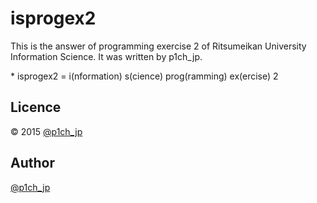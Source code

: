 isprogex2
===

This is the answer of programming exercise 2 of Ritsumeikan University Information Science.
It was written by p1ch_jp.

\* isprogex2 = i(nformation) s(cience) prog(ramming) ex(ercise) 2

## Licence
&copy; 2015 [@p1ch_jp](https://twitter.com/p1ch_jp)

## Author
[@p1ch_jp](https://twitter.com/p1ch_jp)